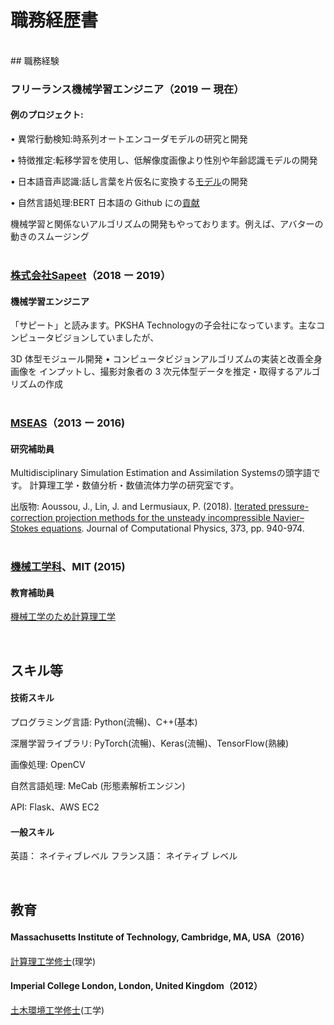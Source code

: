 # 職務経歴書 
<br>
## 職務経験

### フリーランス機械学習エンジニア（2019 ー 現在）

#### 例のプロジェクト:

• 異常行動検知:時系列オートエンコーダモデルの研究と開発

• 特徴推定:転移学習を使用し、低解像度画像より性別や年齢認識モデルの開発

• 日本語音声認識:話し言葉を片仮名に変換する[モデル](https://github.com/aoussou/wav2kana/blob/master/explore.ipynb)の開発

• 自然言語処理:BERT 日本語の Github にの[貢献](https://github.com/yoheikikuta/bert-japanese/blob/master/notebook/check-extract-features.ipynb)

機械学習と関係ないアルゴリズムの開発もやっております。例えば、アバターの動きのスムージング
<br>
<br>


### [株式会社Sapeet](https://about.sapeet.com/)（2018 ー 2019）
#### 機械学習エンジニア

「サピート」と読みます。PKSHA Technologyの子会社になっています。主なコンピュータビジョンしていましたが、

3D 体型モジュール開発 • コンピュータビジョンアルゴリズムの実装と改善全身画像を
インプットし、撮影対象者の 3 次元体型データを推定・取得するアルゴリズムの作成
<br>
<br>

### [MSEAS](http://mseas.mit.edu/)（2013 ー 2016)
#### 研究補助員

Multidisciplinary Simulation Estimation and Assimilation Systemsの頭字語です。
計算理工学・数値分析・数値流体力学の研究室です。


出版物: Aoussou, J., Lin, J. and Lermusiaux, P. (2018). [Iterated pressure-correction projection
methods for the unsteady incompressible Navier–Stokes equations](http://mseas.mit.edu/publications/PDF/Aoussou_et_al_JCP2018.pdf). Journal of Computational
Physics, 373, pp. 940-974.
<br>
<br>

### [機械工学科](http://meche.mit.edu/)、MIT (2015)
#### 教育補助員

[機械工学のため計算理工学](https://ocw.mit.edu/courses/mechanical-engineering/2-086-numerical-computation-for-mechanical-engineers-spring-2013/)

<br>

## スキル等
#### 技術スキル
プログラミング言語: Python(流暢)、C++(基本)

深層学習ライブラリ: PyTorch(流暢)、Keras(流暢)、TensorFlow(熟練)

画像処理: OpenCV

自然言語処理: MeCab (形態素解析エンジン)

API: Flask、AWS EC2
<br>

#### 一般スキル
英語： ネイティブレベル
フランス語： ネイティブ レベル

<br>

## 教育
#### Massachusetts Institute of Technology, Cambridge, MA, USA（2016）
[計算理工学修士](https://cse.mit.edu/programs/sm/)(理学)

#### Imperial College London, London, United Kingdom（2012）
[土木環境工学修士](https://www.imperial.ac.uk/study/ug/courses/civil-environmental-engineering-department/civil-engineering/)(工学)







